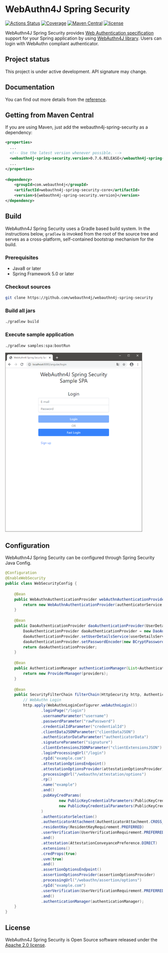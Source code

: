 # WebAuthn4J Spring Security

[![Actions Status](https://github.com/webauthn4j/webauthn4j-spring-security/workflows/CI/badge.svg)](https://github.com/webauthn4j/webauthn4j-spring-security/actions)
[![Coverage](https://sonarcloud.io/api/project_badges/measure?project=webauthn4j-spring-security&metric=coverage)](https://sonarcloud.io/dashboard?id=webauthn4j-spring-security)
[![Maven Central](https://img.shields.io/maven-central/v/com.webauthn4j/webauthn4j-spring-security-core.svg)](https://search.maven.org/search?q=webauthn4j-spring-security)
[![license](https://img.shields.io/github/license/webauthn4j/webauthn4j-spring-security.svg)](https://github.com/webauthn4j/webauthn4j-spring-security/blob/master/LICENSE.txt)

WebAuthn4J Spring Security provides [Web Authentication specification](https://www.w3.org/TR/2019/REC-webauthn-1-20190304/) support for your Spring application by using [WebAuthn4J library](https://github.com/webauthn4j/webauthn4j).
Users can login with WebAuthn compliant authenticator.

## Project status

This project is under active development. API signature may change.

## Documentation

You can find out more details from the [reference](https://webauthn4j.github.io/webauthn4j-spring-security/en/).

## Getting from Maven Central

If you are using Maven, just add the webauthn4j-spring-security as a dependency:

```xml
<properties>
  ...
  <!-- Use the latest version whenever possible. -->
  <webauthn4j-spring-security.version>0.7.6.RELEASE</webauthn4j-spring-security.version>
  ...
</properties>

<dependency>
	<groupId>com.webauthn4j</groupId>
	<artifactId>webauthn4j-spring-security-core</artifactId>
	<version>${webauthn4j-spring-security.version}</version>
</dependency>
```

## Build

WebAuthn4J Spring Security uses a Gradle based build system.
In the instructions below, `gradlew` is invoked from the root of the source tree and serves as a cross-platform,
self-contained bootstrap mechanism for the build.

### Prerequisites

- Java8 or later
- Spring Framework 5.0 or later

### Checkout sources

```bash
git clone https://github.com/webauthn4j/webauthn4j-spring-security
```

### Build all jars

```bash
./gradlew build
```

### Execute sample application

```bash
./gradlew samples:spa:bootRun
```

![Login view](./docs/src/reference/asciidoc/en/images/login.png "Login view")

## Configuration

WebAuthn4J Spring Security can be configured through Spring Security Java Config.

```java
@Configuration
@EnableWebSecurity
public class WebSecurityConfig {

    @Bean
    public WebAuthnAuthenticationProvider webAuthnAuthenticationProvider(WebAuthnAuthenticatorService authenticatorService, WebAuthnManager webAuthnManager){
        return new WebAuthnAuthenticationProvider(authenticatorService, webAuthnManager);
    }

    @Bean
    public DaoAuthenticationProvider daoAuthenticationProvider(UserDetailsService userDetailsService){
        DaoAuthenticationProvider daoAuthenticationProvider = new DaoAuthenticationProvider();
        daoAuthenticationProvider.setUserDetailsService(userDetailsService);
        daoAuthenticationProvider.setPasswordEncoder(new BCryptPasswordEncoder());
        return daoAuthenticationProvider;
    }

    @Bean
    public AuthenticationManager authenticationManager(List<AuthenticationProvider> providers){
        return new ProviderManager(providers);
    }

    @Bean
    public SecurityFilterChain filterChain(HttpSecurity http, AuthenticationManager authenticationManager) throws Exception {
        // WebAuthn Login
        http.apply(WebAuthnLoginConfigurer.webAuthnLogin())
                .loginPage("/login")
                .usernameParameter("username")
                .passwordParameter("rawPassword")
                .credentialIdParameter("credentialId")
                .clientDataJSONParameter("clientDataJSON")
                .authenticatorDataParameter("authenticatorData")
                .signatureParameter("signature")
                .clientExtensionsJSONParameter("clientExtensionsJSON")
                .loginProcessingUrl("/login")
                .rpId("example.com")
                .attestationOptionsEndpoint()
                .attestationOptionsProvider(attestationOptionsProvider)
                .processingUrl("/webauthn/attestation/options")
                .rp()
                .name("example")
                .and()
                .pubKeyCredParams(
                        new PublicKeyCredentialParameters(PublicKeyCredentialType.PUBLIC_KEY, COSEAlgorithmIdentifier.ES256),
                        new PublicKeyCredentialParameters(PublicKeyCredentialType.PUBLIC_KEY, COSEAlgorithmIdentifier.RS1)
                )
                .authenticatorSelection()
                .authenticatorAttachment(AuthenticatorAttachment.CROSS_PLATFORM)
                .residentKey(ResidentKeyRequirement.PREFERRED)
                .userVerification(UserVerificationRequirement.PREFERRED)
                .and()
                .attestation(AttestationConveyancePreference.DIRECT)
                .extensions()
                .credProps(true)
                .uvm(true)
                .and()
                .assertionOptionsEndpoint()
                .assertionOptionsProvider(assertionOptionsProvider)
                .processingUrl("/webauthn/assertion/options")
                .rpId("example.com")
                .userVerification(UserVerificationRequirement.PREFERRED)
                .and()
                .authenticationManager(authenticationManager);
    }
}
```


## License

WebAuthn4J Spring Security is Open Source software released under the
[Apache 2.0 license](http://www.apache.org/licenses/LICENSE-2.0.html).

